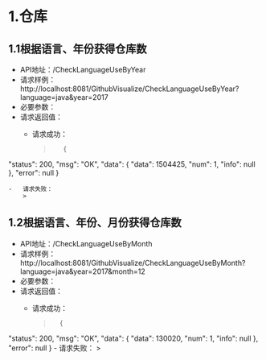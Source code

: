 # 1.仓库

## 1.1根据语言、年份获得仓库数
- API地址：/CheckLanguageUseByYear
- 请求样例：http://localhost:8081/GithubVisualize/CheckLanguageUseByYear?language=java&year=2017
- 必要参数：
- 请求返回值：
    -   请求成功：
        
        >        {
"status": 200,
"msg": "OK",
"data": {
"data": 1504425,
"num": 1,
"info": null
},
"error": null
}

    -   请求失败：
        >       

## 1.2根据语言、年份、月份获得仓库数
- API地址：/CheckLanguageUseByMonth
- 请求样例：http://localhost:8081/GithubVisualize/CheckLanguageUseByMonth?language=java&year=2017&month=12
- 必要参数：
- 请求返回值：
    -   请求成功：

        >       {
"status": 200,
"msg": "OK",
"data": {
"data": 130020,
"num": 1,
"info": null
},
"error": null
}
    -   请求失败：
        > 